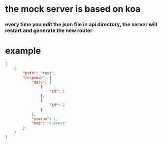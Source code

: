# the mock server is based on koa

### every time you edit the json file in api directory, the server will restart and generate the new router

# example

```json
[
	{
		"path": "test",
		"response": {
			"data": [
				{
					"id": 1
				},
				{
					"id": 2
				}
			],
			"status": 1,
			"msg": "success"
		}
	}
]
```
